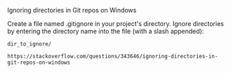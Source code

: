 Ignoring directories in Git repos on Windows

Create a file named .gitignore in your project's directory. Ignore directories by entering the directory name into the file (with a slash appended):

```
dir_to_ignore/
```

``
https://stackoverflow.com/questions/343646/ignoring-directories-in-git-repos-on-windows
``